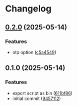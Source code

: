 # Changelog

## [0.2.0](https://github.com/adaltas/buttercup-to-keepass/compare/v0.1.0...v0.2.0) (2025-05-14)


### Features

* otp option ([c5a4549](https://github.com/adaltas/buttercup-to-keepass/commit/c5a4549a9985797b5378ac5944a415df38b7d766))

## 0.1.0 (2025-05-14)


### Features

* export script as bin ([611bf86](https://github.com/adaltas/buttercup-to-keepass/commit/611bf8636ddd51c07567525bf5a022759999d0f4))
* initial commit ([9457112](https://github.com/adaltas/buttercup-to-keepass/commit/94571127dcd0a033ead2d790258e5c567601c8a7))
